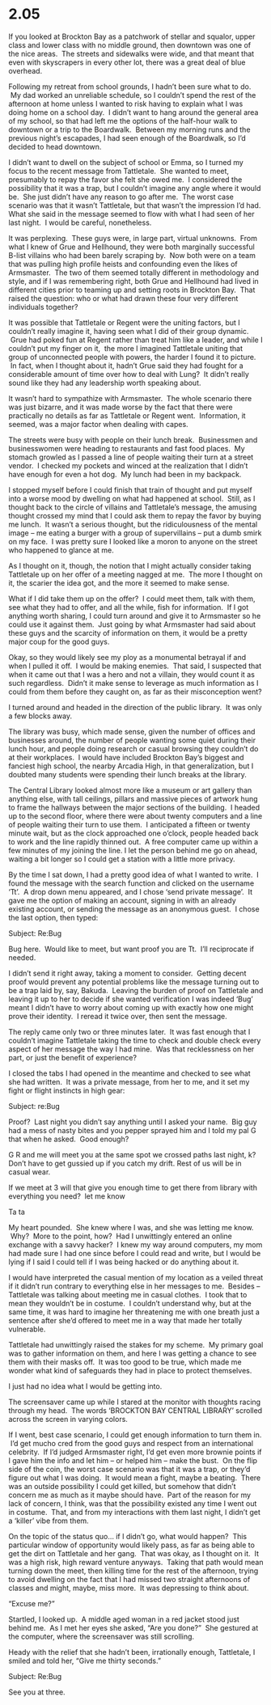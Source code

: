 # 2.05

If you looked at Brockton Bay as a patchwork of stellar and squalor, upper class and lower class with no middle ground, then downtown was one of the nice areas.  The streets and sidewalks were wide, and that meant that even with skyscrapers in every other lot, there was a great deal of blue overhead.

Following my retreat from school grounds, I hadn’t been sure what to do.  My dad worked an unreliable schedule, so I couldn’t spend the rest of the afternoon at home unless I wanted to risk having to explain what I was doing home on a school day.  I didn’t want to hang around the general area of my school, so that had left me the options of the half-hour walk to downtown or a trip to the Boardwalk.  Between my morning runs and the previous night’s escapades, I had seen enough of the Boardwalk, so I’d decided to head downtown.

I didn’t want to dwell on the subject of school or Emma, so I turned my focus to the recent message from Tattletale.  She wanted to meet, presumably to repay the favor she felt she owed me.  I considered the possibility that it was a trap, but I couldn’t imagine any angle where it would be.  She just didn’t have any reason to go after me.  The worst case scenario was that it wasn’t Tattletale, but that wasn’t the impression I’d had.  What she said in the message seemed to flow with what I had seen of her last night.  I would be careful, nonetheless.

It was perplexing.  These guys were, in large part, virtual unknowns.  From what I knew of Grue and Hellhound, they were both marginally successful B-list villains who had been barely scraping by.  Now both were on a team that was pulling high profile heists and confounding even the likes of Armsmaster.  The two of them seemed totally different in methodology and style, and if I was remembering right, both Grue and Hellhound had lived in different cities prior to teaming up and setting roots in Brockton Bay.  That raised the question: who or what had drawn these four very different individuals together?

It was possible that Tattletale or Regent were the uniting factors, but I couldn’t really imagine it, having seen what I did of their group dynamic.  Grue had poked fun at Regent rather than treat him like a leader, and while I couldn’t put my finger on it,  the more I imagined Tattletale uniting that group of unconnected people with powers, the harder I found it to picture.  In fact, when I thought about it, hadn’t Grue said they had fought for a considerable amount of time over how to deal with Lung?  It didn’t really sound like they had any leadership worth speaking about.

It wasn’t hard to sympathize with Armsmaster.  The whole scenario there was just bizarre, and it was made worse by the fact that there were practically no details as far as Tattletale or Regent went.  Information, it seemed, was a major factor when dealing with capes.

The streets were busy with people on their lunch break.  Businessmen and businesswomen were heading to restaurants and fast food places.  My stomach growled as I passed a line of people waiting their turn at a street vendor.  I checked my pockets and winced at the realization that I didn’t have enough for even a hot dog.  My lunch had been in my backpack.

I stopped myself before I could finish that train of thought and put myself into a worse mood by dwelling on what had happened at school.  Still, as I thought back to the circle of villains and Tattletale’s message, the amusing thought crossed my mind that I could ask them to repay the favor by buying me lunch.  It wasn’t a serious thought, but the ridiculousness of the mental image – me eating a burger with a group of supervillains – put a dumb smirk on my face.  I was pretty sure I looked like a moron to anyone on the street who happened to glance at me.

As I thought on it, though, the notion that I might actually consider taking Tattletale up on her offer of a meeting nagged at me.  The more I thought on it, the scarier the idea got, and the more it seemed to make sense.

What if I did take them up on the offer?  I could meet them, talk with them, see what they had to offer, and all the while, fish for information.  If I got anything worth sharing, I could turn around and give it to Armsmaster so he could use it against them.  Just going by what Armsmaster had said about these guys and the scarcity of information on them, it would be a pretty major coup for the good guys.

Okay, so they would likely see my ploy as a monumental betrayal if and when I pulled it off.  I would be making enemies.  That said, I suspected that when it came out that I was a hero and not a villain, they would count it as such regardless.  Didn’t it make sense to leverage as much information as I could from them before they caught on, as far as their misconception went?

I turned around and headed in the direction of the public library.  It was only a few blocks away.

The library was busy, which made sense, given the number of offices and businesses around, the number of people wanting some quiet during their lunch hour, and people doing research or casual browsing they couldn’t do at their workplaces.  I would have included Brockton Bay’s biggest and fanciest high school, the nearby Arcadia High, in that generalization, but I doubted many students were spending their lunch breaks at the library.

The Central Library looked almost more like a museum or art gallery than anything else, with tall ceilings, pillars and massive pieces of artwork hung to frame the hallways between the major sections of the building.  I headed up to the second floor, where there were about twenty computers and a line of people waiting their turn to use them.  I anticipated a fifteen or twenty minute wait, but as the clock approached one o’clock, people headed back to work and the line rapidly thinned out.  A free computer came up within a few minutes of my joining the line. I let the person behind me go on ahead, waiting a bit longer so I could get a station with a little more privacy.

By the time I sat down, I had a pretty good idea of what I wanted to write.  I found the message with the search function and clicked on the username ‘Tt’.  A drop down menu appeared, and I chose ‘send private message’.  It gave me the option of making an account, signing in with an already existing account, or sending the message as an anonymous guest.  I chose the last option, then typed:

Subject: Re:Bug

Bug here.  Would like to meet, but want proof you are Tt.  I’ll reciprocate if needed.

I didn’t send it right away, taking a moment to consider.  Getting decent proof would prevent any potential problems like the message turning out to be a trap laid by, say, Bakuda.  Leaving the burden of proof on Tattletale and leaving it up to her to decide if she wanted verification I was indeed ‘Bug’ meant I didn’t have to worry about coming up with exactly how one might prove their identity.  I reread it twice over, then sent the message.

The reply came only two or three minutes later.  It was fast enough that I couldn’t imagine Tattletale taking the time to check and double check every aspect of her message the way I had mine.  Was that recklessness on her part, or just the benefit of experience?

I closed the tabs I had opened in the meantime and checked to see what she had written.  It was a private message, from her to me, and it set my fight or flight instincts in high gear:

Subject: re:Bug

Proof?  Last night you didn’t say anything until I asked your name.  Big guy had a mess of nasty bites and you pepper sprayed him and I told my pal G that when he asked.  Good enough?

G R and me will meet you at the same spot we crossed paths last night, k? Don’t have to get gussied up if you catch my drift. Rest of us will be in casual wear.

If we meet at 3 will that give you enough time to get there from library with everything you need?  let me know

Ta ta

My heart pounded.  She knew where I was, and she was letting me know.  Why?  More to the point, how?  Had I unwittingly entered an online exchange with a savvy hacker?  I knew my way around computers, my mom had made sure I had one since before I could read and write, but I would be lying if I said I could tell if I was being hacked or do anything about it.

I would have interpreted the casual mention of my location as a veiled threat if it didn’t run contrary to everything else in her messages to me.  Besides – Tattletale was talking about meeting me in casual clothes.  I took that to mean they wouldn’t be in costume.  I couldn’t understand why, but at the same time, it was hard to imagine her threatening me with one breath just a sentence after she’d offered to meet me in a way that made her totally vulnerable.

Tattletale had unwittingly raised the stakes for my scheme.  My primary goal was to gather information on them, and here I was getting a chance to see them with their masks off.  It was too good to be true, which made me wonder what kind of safeguards they had in place to protect themselves.

I just had no idea what I would be getting into.

The screensaver came up while I stared at the monitor with thoughts racing through my head.  The words ‘BROCKTON BAY CENTRAL LIBRARY’ scrolled across the screen in varying colors.

If I went, best case scenario, I could get enough information to turn them in.  I’d get mucho cred from the good guys and respect from an international celebrity.  If I’d judged Armsmaster right, I’d get even more brownie points if I gave him the info and let him – or helped him – make the bust.  On the flip side of the coin, the worst case scenario was that it was a trap, or they’d figure out what I was doing.  It would mean a fight, maybe a beating.  There was an outside possibility I could get killed, but somehow that didn’t concern me as much as it maybe should have.  Part of the reason for my lack of concern, I think, was that the possibility existed any time I went out in costume.  That, and from my interactions with them last night, I didn’t get a ‘killer’ vibe from them.

On the topic of the status quo… if I didn’t go, what would happen?  This particular window of opportunity would likely pass, as far as being able to get the dirt on Tattletale and her gang.  That was okay, as I thought on it.  It was a high risk, high reward venture anyways.  Taking that path would mean turning down the meet, then killing time for the rest of the afternoon, trying to avoid dwelling on the fact that I had missed two straight afternoons of classes and might, maybe, miss more.  It was depressing to think about.

“Excuse me?”

Startled, I looked up.  A middle aged woman in a red jacket stood just behind me.  As I met her eyes she asked, “Are you done?”  She gestured at the computer, where the screensaver was still scrolling.

Heady with the relief that she hadn’t been, irrationally enough, Tattletale, I smiled and told her, “Give me thirty seconds.”

Subject: Re:Bug

See you at three.
